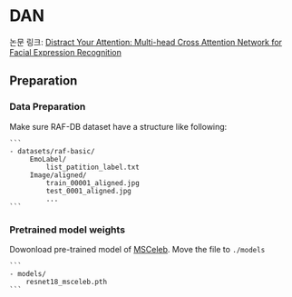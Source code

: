 # DAN

논문 링크: [Distract Your Attention: Multi-head Cross Attention Network for Facial Expression Recognition](https://arxiv.org/pdf/2109.07270.pdf)
  
## Preparation
### Data Preparation

Make sure RAF-DB dataset have a structure like following:
 
	```
	- datasets/raf-basic/
		 EmoLabel/
		     list_patition_label.txt
		 Image/aligned/
		     train_00001_aligned.jpg
		     test_0001_aligned.jpg
		     ...
	```

### Pretrained model weights
Dowonload pre-trained model of [MSCeleb](https://drive.google.com/file/d/1u2NtY-5DVlTunfN4yxfxys5n8uh7sc3n/view?usp=sharing). Move the file to `./models`

	```
	- models/
		resnet18_msceleb.pth
	```
